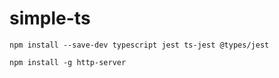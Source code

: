 # simple-ts

```
npm install --save-dev typescript jest ts-jest @types/jest
```

```
npm install -g http-server
```
